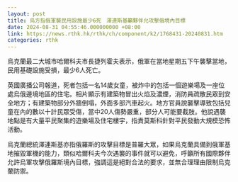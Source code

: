 ```yaml
---
layout: post
title: 烏方指俄軍襲民用設施最少6死　澤連斯基籲夥伴允攻擊俄境內目標
date: 2024-08-31 04:55:46.000000000 +08:00
link: https://news.rthk.hk/rthk/ch/component/k2/1768431-20240831.htm
categories: rthk
---
```


烏克蘭最二大城市哈爾科夫市長捷列霍夫表示，俄軍在當地星期五下午襲擊當地，民用基礎設施受損，最少6人死亡。

英國廣播公司報道，死者包括一名14歲女童，被炸中的包括一個遊樂場及一座位處烏俄邊境地區的住宅。相片顯示有建築物冒出火焰及濃煙，消防員疏散民眾到安全地方；有建築物部分外牆倒塌，外面多部汽車起火。地方官員說襲擊導致包括兒童在內的數以十計民眾受傷，當中20人傷勢嚴重，部分人可能要截肢。他說遇襲地點是有大量平民聚集的遊樂場及住宅樓宇，指責莫斯科針對平民發動大規模恐怖活動。

烏克蘭總統澤連斯基亦指俄羅斯的攻擊目標是普羅大眾，如果烏克蘭具備到俄軍基地摧毀軍機的能力，類似哈爾科夫今次遇襲的事件就可以避免，呼籲所有國際夥伴允許烏軍攻擊俄羅斯境內目標，強調這是絕對合法的要求，並無合理理由限制烏克蘭防禦。
